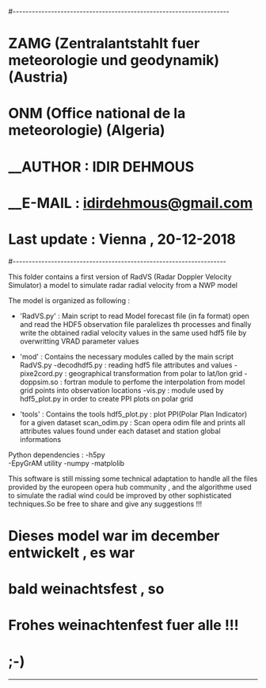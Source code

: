#--------------------------------------------------------------------
# ZAMG (Zentralantstahlt fuer meteorologie und geodynamik) (Austria)
# ONM  (Office national de la meteorologie)  (Algeria)          
#
# __AUTHOR      : IDIR DEHMOUS   
#     
# __E-MAIL      : idirdehmous@gmail.com

# Last update  : Vienna , 20-12-2018 

#-------------------------------------------------------------------


This folder contains a first version of RadVS 
(Radar Doppler Velocity Simulator)
a model to simulate radar radial velocity from a NWP model 

The model is organized as following :

  - 'RadVS.py'  :  Main script to read Model forecast file (in fa format)
                open and read the HDF5 observation file 
                paralelizes th processes 
                and finally write the obtained 
                radial velocity values in the same 
                used hdf5 file by overwritting 
                VRAD parameter values

 - 'mod'        :     Contains the necessary modules 
                      called by the main script RadVS.py 
                      -decodhdf5.py : reading hdf5 file attributes and values
                      -pixe2cord.py : geographical transformation from polar 
                                      to lat/lon grid 
                      -doppsim.so   : fortran module to perfome
                                      the interpolation from model 
                                      grid points into observation locations
                      -vis.py       : module used by hdf5_plot.py in order to create
                                      PPI plots on polar grid 
 
 - 'tools'          : Contains the tools 
                      hdf5_plot.py : plot PPI(Polar Plan Indicator)
                                     for a given dataset 
                      scan_odim.py : Scan opera odim file and prints all 
                                     attributes values found under each dataset
                                     and station global informations
 
Python dependencies  :
    -h5py   
    -EpyGrAM utility 
    -numpy 
    -matplolib 


                                  
This software is   still    missing   some   technical 
adaptation to handle   all   the files provided by the 
europeen opera hub  community  ,    and the algorithme 
used to simulate the  radial wind could be improved by 
other sophisticated techniques.So be free to share and 
give any suggestions !!!



# Dieses model war im december entwickelt , es war 
# bald weinachtsfest , so 
# Frohes weinachtenfest fuer alle !!!  
# ;-) 
         
--------------------------------------------------------------
